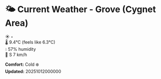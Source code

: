 # 🌤️ Current Weather - Grove (Cygnet Area)

☀️ **-**  
🌡️ 9.4°C (feels like 6.3°C)  
💧 57% humidity  
💨 S 7 km/h  

**Comfort:** Cold ❄️  
**Updated:** 20251012000000
